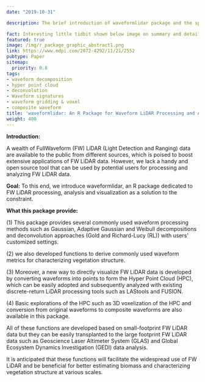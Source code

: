 ```yaml
---
date: "2019-10-31"

description: The brief introduction of waveformlidar package and the specific usages and corresponding logic.Examples of how to use them can be found in https://github.com/tankwin08/waveformlidar/tree/master/vignettes

fact: Interesting little tidbit shown below image on summary and detail page
featured: true
image: /img/r_package_graphic_abstract1.png
link: https://www.mdpi.com/2072-4292/11/21/2552
pubtype: Paper
sitemap:
  priority: 0.8
tags:
- waveform decomposition
- hyper point cloud
- deconvolution
- Waveform signatures
- waveform gridding & voxel
- composite waveform
title: 'waveformlidar: An R Package for Waveform LiDAR Processing and Analysis'
weight: 400
---
```



**Introduction:**

A wealth of FullWaveform (FW) LiDAR (Light Detection and Ranging) data are available to the public from different sources, which is poised to boost extensive applications of FW LiDAR data. However, we lack a handy and open source tool that can be used by potential users for processing
and analyzing FW LiDAR data. 

**Goal:**
To this end, we introduce waveformlidar, an R package dedicated to
FW LiDAR processing, analysis and visualization as a solution to the constraint.

**What this package provide:**

(1) This package provides several commonly used waveform processing methods such as Gaussian, Adaptive
Gaussian and Weibull decompositions and deconvolution approaches (Gold and Richard-Lucy (RL)) with users' customized settings.

(2) we also developed functions to derive commonly used waveform metrics for characterizing vegetation structure. 

(3) Moreover, a new way to directly visualize FW LiDAR data is developed by converting waveforms into points to form the Hyper Point Cloud (HPC), which can be easily adopted and subsequently analyzed with existing discrete-return LiDAR processing tools such as LAStools and FUSION.

(4) Basic explorations of the HPC such as 3D voxelization of the HPC and conversion from original waveforms to composite waveforms are also available in this package.

All of these functions are developed based on small-footprint FW LiDAR data but they can be easily transplanted to the large footprint FW LiDAR data such as Geoscience Laser Altimeter System (GLAS) and Global Ecosystem Dynamics Investigation (GEDI) data analysis. 


It is anticipated that these functions will facilitate the widespread use of FW LiDAR and be beneficial for better estimating biomass and characterizing vegetation structure at various scales.
